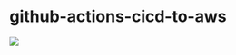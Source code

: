 # github-actions-cicd-to-aws

<img src="https://github.com/sargiss987/github-actions-cicd-to-aws/workflows/CI-CD-pipeline-build-demploy-to-AWS/badge.svg?branch=main">
<br1>
